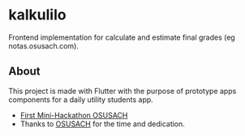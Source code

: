 # kalkulilo

Frontend implementation for calculate and estimate final grades (eg notas.osusach.com).


## About

This project is made with Flutter with the purpose of prototype apps components for a daily utility students app.

- [First Mini-Hackathon OSUSACH](https://github.com/osusach/hackathon-1)
- Thanks to [OSUSACH](https://www.osusach.com/) for the time and dedication.
